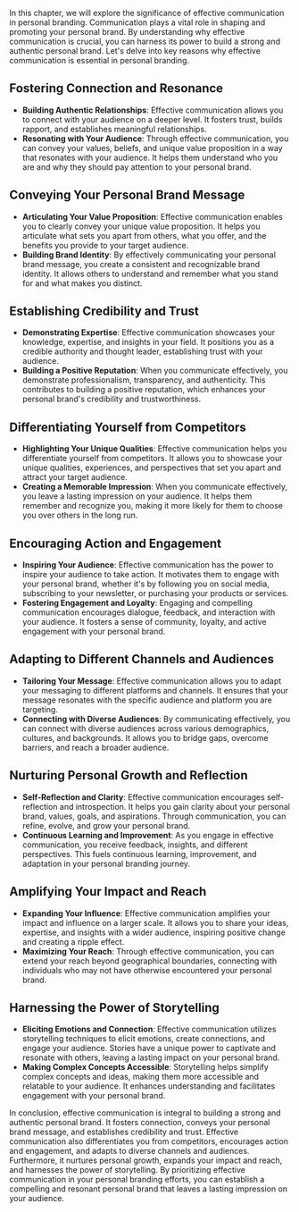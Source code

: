 
In this chapter, we will explore the significance of effective communication in personal branding. Communication plays a vital role in shaping and promoting your personal brand. By understanding why effective communication is crucial, you can harness its power to build a strong and authentic personal brand. Let's delve into key reasons why effective communication is essential in personal branding.

Fostering Connection and Resonance
----------------------------------

* **Building Authentic Relationships**: Effective communication allows you to connect with your audience on a deeper level. It fosters trust, builds rapport, and establishes meaningful relationships.
* **Resonating with Your Audience**: Through effective communication, you can convey your values, beliefs, and unique value proposition in a way that resonates with your audience. It helps them understand who you are and why they should pay attention to your personal brand.

Conveying Your Personal Brand Message
-------------------------------------

* **Articulating Your Value Proposition**: Effective communication enables you to clearly convey your unique value proposition. It helps you articulate what sets you apart from others, what you offer, and the benefits you provide to your target audience.
* **Building Brand Identity**: By effectively communicating your personal brand message, you create a consistent and recognizable brand identity. It allows others to understand and remember what you stand for and what makes you distinct.

Establishing Credibility and Trust
----------------------------------

* **Demonstrating Expertise**: Effective communication showcases your knowledge, expertise, and insights in your field. It positions you as a credible authority and thought leader, establishing trust with your audience.
* **Building a Positive Reputation**: When you communicate effectively, you demonstrate professionalism, transparency, and authenticity. This contributes to building a positive reputation, which enhances your personal brand's credibility and trustworthiness.

Differentiating Yourself from Competitors
-----------------------------------------

* **Highlighting Your Unique Qualities**: Effective communication helps you differentiate yourself from competitors. It allows you to showcase your unique qualities, experiences, and perspectives that set you apart and attract your target audience.
* **Creating a Memorable Impression**: When you communicate effectively, you leave a lasting impression on your audience. It helps them remember and recognize you, making it more likely for them to choose you over others in the long run.

Encouraging Action and Engagement
---------------------------------

* **Inspiring Your Audience**: Effective communication has the power to inspire your audience to take action. It motivates them to engage with your personal brand, whether it's by following you on social media, subscribing to your newsletter, or purchasing your products or services.
* **Fostering Engagement and Loyalty**: Engaging and compelling communication encourages dialogue, feedback, and interaction with your audience. It fosters a sense of community, loyalty, and active engagement with your personal brand.

Adapting to Different Channels and Audiences
--------------------------------------------

* **Tailoring Your Message**: Effective communication allows you to adapt your messaging to different platforms and channels. It ensures that your message resonates with the specific audience and platform you are targeting.
* **Connecting with Diverse Audiences**: By communicating effectively, you can connect with diverse audiences across various demographics, cultures, and backgrounds. It allows you to bridge gaps, overcome barriers, and reach a broader audience.

Nurturing Personal Growth and Reflection
----------------------------------------

* **Self-Reflection and Clarity**: Effective communication encourages self-reflection and introspection. It helps you gain clarity about your personal brand, values, goals, and aspirations. Through communication, you can refine, evolve, and grow your personal brand.
* **Continuous Learning and Improvement**: As you engage in effective communication, you receive feedback, insights, and different perspectives. This fuels continuous learning, improvement, and adaptation in your personal branding journey.

Amplifying Your Impact and Reach
--------------------------------

* **Expanding Your Influence**: Effective communication amplifies your impact and influence on a larger scale. It allows you to share your ideas, expertise, and insights with a wider audience, inspiring positive change and creating a ripple effect.
* **Maximizing Your Reach**: Through effective communication, you can extend your reach beyond geographical boundaries, connecting with individuals who may not have otherwise encountered your personal brand.

Harnessing the Power of Storytelling
------------------------------------

* **Eliciting Emotions and Connection**: Effective communication utilizes storytelling techniques to elicit emotions, create connections, and engage your audience. Stories have a unique power to captivate and resonate with others, leaving a lasting impact on your personal brand.
* **Making Complex Concepts Accessible**: Storytelling helps simplify complex concepts and ideas, making them more accessible and relatable to your audience. It enhances understanding and facilitates engagement with your personal brand.

In conclusion, effective communication is integral to building a strong and authentic personal brand. It fosters connection, conveys your personal brand message, and establishes credibility and trust. Effective communication also differentiates you from competitors, encourages action and engagement, and adapts to diverse channels and audiences. Furthermore, it nurtures personal growth, expands your impact and reach, and harnesses the power of storytelling. By prioritizing effective communication in your personal branding efforts, you can establish a compelling and resonant personal brand that leaves a lasting impression on your audience.
